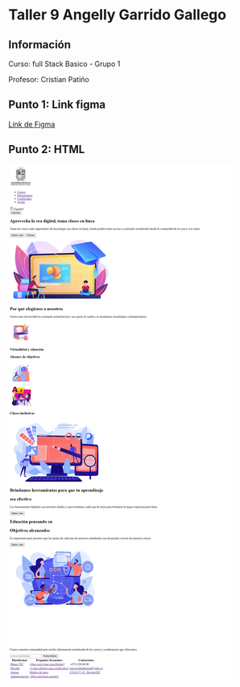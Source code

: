 <h1>Taller 9 Angelly Garrido Gallego</h1>

<h2> Información</h2>

<p>Curso: full Stack Basico - Grupo 1</p>
<p>Profesor: Cristian Patiño</p>

<h2> Punto 1: Link figma</h2>

<a href="https://www.figma.com/file/yR4GczimRmo6RArjQhjfJn/Figma-Project-Angelly?type=design&node-id=0%3A1&mode=design&t=lFM1ZAmxqLs8RpL2-1" target="_blank">Link de Figma</a>

<h2>Punto 2: HTML</h2>
<img src="./public/images/html.png" alt="html">
